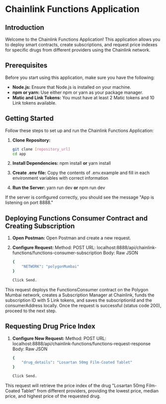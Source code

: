 # Chainlink Functions Application

## Introduction

Welcome to the Chainlink Functions Application! This application allows you to deploy smart contracts, create subscriptions, and request price indexes for specific drugs from different providers using the Chainlink network.

## Prerequisites

Before you start using this application, make sure you have the following:

- **Node.js:** Ensure that Node.js is installed on your machine.
- **npm or yarn:** Use either npm or yarn as your package manager.
- **Matic and Link Tokens:** You must have at least 2 Matic tokens and 10 Link tokens available.

## Getting Started

Follow these steps to set up and run the Chainlink Functions Application:

1. **Clone Repository:**
   ```bash
   git clone [repository_url]
   cd app

2. **Install Dependencies:**
    npm install **or** yarn install

3. **Create .env file:**
    Copy the contents of .env.example and fill in each environment variables with correct information

3. **Run the Server:**
    yarn run dev **or** npm run dev

If the server is configured correctly, you should see the message "App is listening on port 8888."

## Deploying Functions Consumer Contract and Creating Subscription

1. **Open Postman:**
    Open Postman and create a new request.

2. **Configure Request:**
    Method: POST
    URL: localhost:8888/api/chainlink-functions/functions-consumer-subscription
    Body: Raw JSON

    ```bash
    {
        "NETWORK": "polygonMumbai"
    }

    Click Send.
    
This request deploys the FunctionsConsumer contract on the Polygon Mumbai network, creates a Subscription Manager at Chainlink, funds the subscription ID with 5 Link tokens, and saves the subscriptionId and the consumerAddress locally. Once the request is successful (status code 200), proceed to the next step.

## Requesting Drug Price Index

1. **Configure New Request:**
    Method: POST
    URL: localhost:8888/api/chainlink-functions/functions-request-response
    Body: Raw JSON

    ```bash
    {
        "drug_details": "Losartan 50mg Film-Coated Tablet"
    }

    Click Send.
    
This request will retrieve the price index of the drug "Losartan 50mg Film-Coated Tablet" from different providers, providing the lowest price, median price, and highest price of the requested drug.